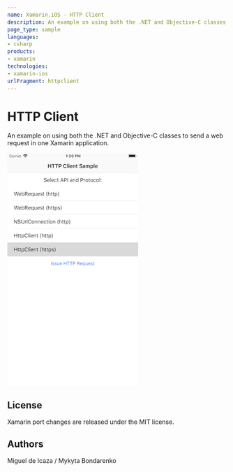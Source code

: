 ```yaml
---
name: Xamarin.iOS - HTTP Client
description: An example on using both the .NET and Objective-C classes to send a web request in one Xamarin application. License Xamarin port changes are...
page_type: sample
languages:
- csharp
products:
- xamarin
technologies:
- xamarin-ios
urlFragment: httpclient
---
```

# HTTP Client

An example on using both the .NET and Objective-C classes to send a web request in one Xamarin application. 

![Home Screen](Screenshots/screenshot-1.png)

## License

Xamarin port changes are released under the MIT license.

## Authors

Miguel de Icaza / Mykyta Bondarenko
